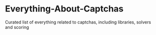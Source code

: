 # Everything-About-Captchas
Curated list of everything related to captchas, including libraries, solvers and scoring
